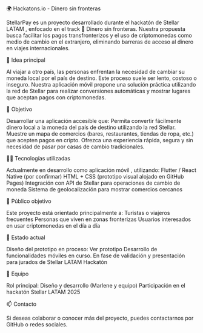 🌍 Hackatons.io - Dinero sin fronteras

StellarPay es un proyecto desarrollado durante el hackatón de Stellar LATAM , enfocado en el track 💸 Dinero sin fronteras.
Nuestra propuesta busca facilitar los pagos transfronterizos y el uso de criptomonedas como medio de cambio en el extranjero, 
eliminando barreras de acceso al dinero en viajes internacionales.

🧠 Idea principal

Al viajar a otro país, las personas enfrentan la necesidad de cambiar su moneda local por el país de destino. 
Este proceso suele ser lento, costoso o inseguro.
Nuestra aplicación móvil propone una solución práctica utilizando la red de Stellar para realizar conversiones automáticas y mostrar lugares que aceptan pagos con criptomonedas.

🚀 Objetivo

Desarrollar una aplicación accesible que:
Permita convertir fácilmente dinero local a la moneda del país de destino utilizando la red Stellar.
Muestre un mapa de comercios (bares, restaurantes, tiendas de ropa, etc.) que acepten pagos en cripto.
Ofrezca una experiencia rápida, segura y sin necesidad de pasar por casas de cambio tradicionales.

👨‍💻 Tecnologías utilizadas

Actualmente en desarrollo como aplicación móvil , utilizando:
Flutter / React Native (por confirmar)
HTML + CSS (prototipo visual alojado en GitHub Pages)
Integración con API de Stellar para operaciones de cambio de moneda
Sistema de geolocalización para mostrar comercios cercanos

🧭 Público objetivo

Este proyecto está orientado principalmente a:
Turistas o viajeros frecuentes
Personas que viven en zonas fronterizas
Usuarios interesados en usar criptomonedas en el día a día

📍 Estado actual

Diseño del prototipo en proceso: Ver prototipo
Desarrollo de funcionalidades móviles en curso.
En fase de validación y presentación para jurados de Stellar LATAM Hackatón

👥 Equipo

Rol principal: Diseño y desarrollo (Marlene y equipo)
Participación en el hackatón Stellar LATAM 2025

📫 Contacto

Si deseas colaborar o conocer más del proyecto, puedes contactarnos por GitHub o redes sociales.

